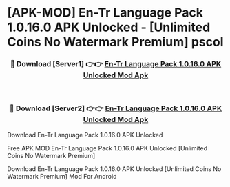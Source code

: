 # [APK-MOD] En-Tr Language Pack 1.0.16.0 APK Unlocked - [Unlimited Coins No Watermark Premium] pscol



<div align="center">
<h3>🔴 Download [Server1] 👉👉 <a href="https://momento.my/?title=En-Tr_Language_Pack_1.0.16.0_APK_Unlocked">En-Tr Language Pack 1.0.16.0 APK Unlocked Mod Apk</a></h3><br>

<h3>🔴 Download [Server2] 👉👉 <a href="https://momento.my/?title=En-Tr_Language_Pack_1.0.16.0_APK_Unlocked">En-Tr Language Pack 1.0.16.0 APK Unlocked Mod Apk</a></h3>
</div>



Download En-Tr Language Pack 1.0.16.0 APK Unlocked 

Free APK MOD En-Tr Language Pack 1.0.16.0 APK Unlocked [Unlimited Coins No Watermark Premium]

Download En-Tr Language Pack 1.0.16.0 APK Unlocked [Unlimited Coins No Watermark Premium] Mod For Android
